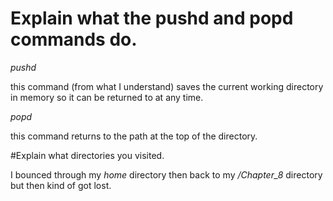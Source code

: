 # Explain what the pushd and popd commands do.

*pushd* 

this command (from what I understand) saves the current working directory in memory so it can be returned to at 
any time.

*popd* 

this command returns to the path at the top of the directory. 

#Explain what directories you visited. 

I bounced through my *home* directory then back to my */Chapter_8* directory but then kind of got lost.

